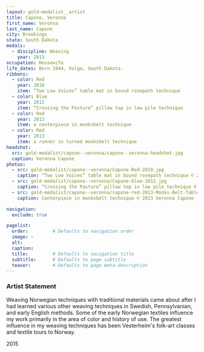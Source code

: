 ```yaml
---
layout: gold-medalist__artist
title: Capone, Veronna
first_name: Veronna
last_name: Capone
city: Brookings
state: South Dakota
medals:
  - discipline: Weaving
    year: 2013
occupation: Housewife
life_dates: Born 1944, Volga, South Dakota.
ribbons:
  - color: Red
    year: 2010
    item: “Two Low Voices” table mat in bound rosepath technique
  - color: Blue
    year: 2012
    item: “Crossing the Pasture” pillow top in low pile technique
  - color: Red
    year: 2013
    item: a centerpiece in monksbelt technique
  - color: Red
    year: 2013
    item: a runner in turned monksbelt technique
headshot:
  src: gold-medalist/capone--veronna/capone--veronna-headshot.jpg
  caption: Veronna Capone
photos:
  - src: gold-medalist/capone--veronna/Capone-Red-2010.jpg
    caption: “Two Low Voices” table mat in bound rosepath technique © 2010 Veronna Capone
  - src: gold-medalist/capone--veronna/Capone-blue-2012.jpg
    caption: “Crossing the Pasture” pillow top in low pile technique © 2012 Veronna Capone
  - src: gold-medalist/capone--veronna/capone-red-2013-Monks-Belt-Table-Square.jpg
    caption: Centerpiece in monksbelt technique © 2013 Veronna Capone

navigation:
  exclude: true

pagelist:
  order:         # Defaults to navigation order
  image: ~
  alt:
  caption:
  title:         # Defaults to navigation title
  subtitle:      # Defaults to page subtitle
  teaser:        # Defaults to page meta-description
---
```

### Artist Statement

Weaving Norwegian techniques with traditional materials came about after I had learned various other weaving techniques in Swedish, Pennsylvanian, and early English methods. Some of the early Norwegian textiles influence my work primarily in the area of color and history of use. The greatest influence in my weaving techniques has been Vesterheim's folk-art classes and textile tours to Norway.

2015